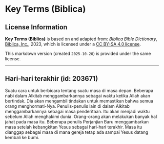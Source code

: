 # Key Terms (Biblica)

## License Information

**Key Terms (Biblica)** is based on and adapted from: _Biblica Bible Dictionary_, [Biblica, Inc.](https://www.biblica.com/), 2023, which is licensed under a [CC BY-SA 4.0 license](https://creativecommons.org/licenses/by-sa/4.0/legalcode.en).

This markdown version (created `2025-10-20`) is provided under the same license.



--------------------------------

## Hari-hari terakhir (id: 203671)

Suatu cara untuk berbicara tentang suatu masa di masa depan. Beberapa nabi dalam Alkitab menggambarkannya sebagai waktu ketika Allah akan bertindak. Dia akan mengambil tindakan untuk memastikan bahwa semua orang menghormati\-Nya. Penulis\-penulis lain di dalam Alkitab menggambarkannya sebagai masa penderitaan. Itu akan menjadi waktu sebelum Allah menghakimi dunia. Orang\-orang akan melakukan banyak hal jahat pada masa itu. Beberapa penulis Perjanjian Baru menggambarkan masa setelah kebangkitan Yesus sebagai hari\-hari terakhir. Masa itu dianggap sebagai masa di mana gereja tetap ada sampai Yesus datang kembali ke bumi.



